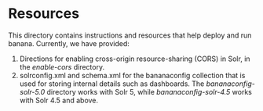 # Resources

This directory contains instructions and resources that help deploy and run banana. Currently, we have provided:

1. Directions for enabling cross-origin resource-sharing (CORS) in Solr, in the _enable-cors_ directory.
2. solrconfig.xml and schema.xml for the bananaconfig collection that is used for storing internal details such as dashboards. The _bananaconfig-solr-5.0_ directory works with Solr 5, while _bananaconfig-solr-4.5_ works with Solr 4.5 and above.
